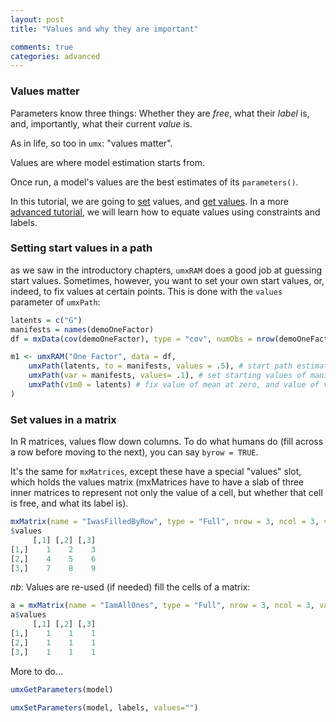 ```yaml
---
layout: post
title: "Values and why they are important"

comments: true
categories: advanced 
---
```


### Values matter

Parameters know three things: Whether they are *free*, what their *label* is, and, importantly, what their current *value* is.

As in life, so too in `umx`: "values matter".

Values are where model estimation starts from.

Once run, a model's values are the best estimates of its `parameters()`.

In this tutorial, we are going to [set](#setStarts) values, and [get values](#getValues). In a more [advanced tutorial](http://tbates.github.io/advanced/1995/10/03/detailed-Labels.html), we will learn how to equate values using constraints and labels.


### Setting start values in a path
as we saw in the introductory chapters, `umxRAM` does a good job at guessing start values. Sometimes, however, you want to set your own start values, or, indeed, to fix values at certain points. This is done with the `values` parameter of `umxPath`: 

```r
latents = c("G")
manifests = names(demoOneFactor)
df = mxData(cov(demoOneFactor), type = "cov", numObs = nrow(demoOneFactor))

m1 <- umxRAM("One Factor", data = df,
	umxPath(latents, to = manifests, values = .5), # start path estimate for these paths at .5
	umxPath(var = manifests, values= .1), # set starting values of manifest residuals to .1
	umxPath(v1m0 = latents) # fix value of mean at zero, and value of variance to 1
)

```

### Set values in a matrix

In R matrices, values flow down columns. To do what humans do (fill across a row before moving to the next), you can say `byrow = TRUE`.

It's the same for `mxMatrices`, except these have a special "values" slot, which holds the values matrix (mxMatrices have to have a slab of three inner matrices to represent not only the value of a cell, but whether that cell is free, and what its label is).


```r
mxMatrix(name = "IwasFilledByRow", type = "Full", nrow = 3, ncol = 3, values = 1:9, byrow = TRUE)
$values
     [,1] [,2] [,3]
[1,]    1    2    3
[2,]    4    5    6
[3,]    7    8    9
```

*nb*: Values are re-used (if needed) fill the cells of a matrix:

```r
a = mxMatrix(name = "IamAllOnes", type = "Full", nrow = 3, ncol = 3, values = 1, byrow = TRUE)
a$values
     [,1] [,2] [,3]
[1,]    1    1    1
[2,]    1    1    1
[3,]    1    1    1

```




More to do...

```r
umxGetParameters(model)
```

```r
umxSetParameters(model, labels, values="")
```
